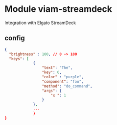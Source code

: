 # Module viam-streamdeck 

Integration with Elgato StreamDeck

## config

```json
{
  "brightness" : 100, // 0 -> 100
  "keys": [
             {
                 "text": "The",
                 "key": 0,
                 "color" : "purple",
                 "component": "foo",
                 "method": "do_command",
                 "args": {
                     "x ": 1
                 }
             },
             ...
             }
}
```
